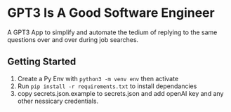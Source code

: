 # GPT3 Is A Good Software Engineer

A GPT3 App to simplify and automate the tedium of replying to the same questions over and over during job searches.

## Getting Started
1. Create a Py Env with `python3 -m venv env` then activate
2. Run `pip install -r requirements.txt` to install dependancies
3. copy secrets.json.example to secrets.json and add openAI key and any other nessicary credentials.